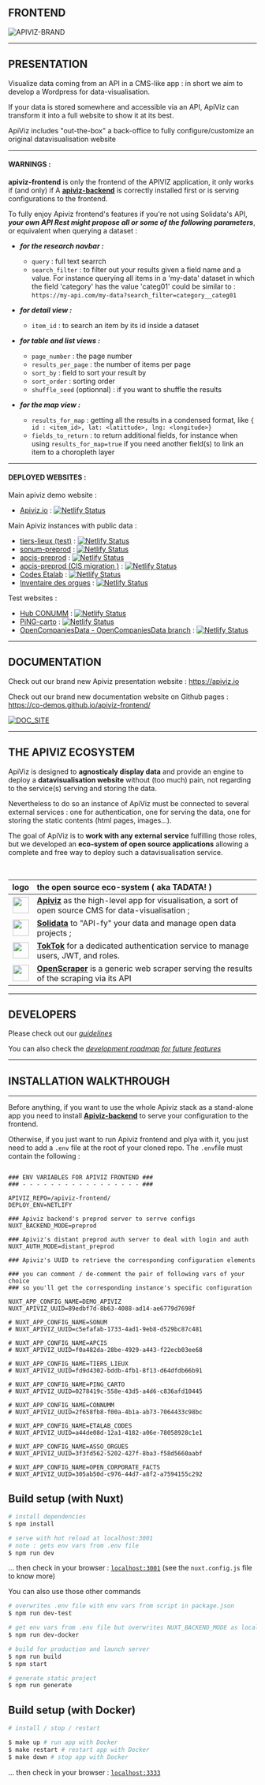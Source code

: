 

## FRONTEND

![APIVIZ-BRAND](./static/logos/logo_apiviz_15.png)

-------
## PRESENTATION

Visualize data coming from an API in a CMS-like app : in short we aim to develop a Wordpress for data-visualisation. 

If your data is stored somewhere and accessible via an API, ApiViz can transform it into a full website to show it at its best. 

ApiViz includes "out-the-box" a back-office to fully configure/customize an original datavisualisation website 

--------

#### WARNINGS : 

**apiviz-frontend** is only the frontend of the APIVIZ application, it only works if (and only) if A **[apiviz-backend](https://github.com/co-demos/apiviz-backend)** is correctly installed first or is serving configurations to the frontend.

To fully enjoy Apiviz frontend's features if you're not using Solidata's API, ***your own API Rest might propose all or some of the following parameters***, or equivalent when querying a dataset : 

- ***for the research navbar :***
  - `query` : full text searrch
  - `search_filter` : to filter out your results given a field name and a value. For instance querying all items in a 'my-data' dataset in which the field 'category' has the value 'categ01' could be similar to : `https://my-api.com/my-data?search_filter=category__categ01`

- ***for detail view :*** 
  - `item_id` : to search an item by its id inside a dataset

- ***for table and list views :***
  - `page_number` : the page number
  - `results_per_page` : the number of items per page
  - `sort_by` : field to sort your result by
  - `sort_order` : sorting order
  - `shuffle_seed` (optionnal) : if you want to shuffle the results

- ***for the map view :***
  - `results_for_map` : getting all the results in a condensed format, like `{ id : <item_id>, lat: <latittude>, lng: <longitude>}`
  - `fields_to_return` : to return additional fields, for instance when using `results_for_map=true` if you need another field(s) to link an item to a choropleth layer 

--------

#### DEPLOYED WEBSITES : 

Main apiviz demo website : 
- [Apiviz.io](https://apiviz.io) : [![Netlify Status](https://api.netlify.com/api/v1/badges/851f6ce8-91bb-43e6-b6c6-80b66c9328cd/deploy-status)](https://app.netlify.com/sites/apiviz-demo-site/deploys)

Main Apiviz instances with public data : 
- [tiers-lieux (test)](https://tiers-lieux-dataviz.netlify.com/recherche/carte) : [![Netlify Status](https://api.netlify.com/api/v1/badges/7fc48ec3-148f-46a9-9151-6f78996cfd37/deploy-status)](https://app.netlify.com/sites/tiers-lieux-dataviz/deploys)
- [sonum-preprod](https://apiviz-preprod-sonum.netlify.com/sonum-carto/carte) : [![Netlify Status](https://api.netlify.com/api/v1/badges/1e4ddb5c-9df8-4903-a100-6f8ba054b4e8/deploy-status)](https://app.netlify.com/sites/apiviz-preprod-sonum/deploys)
- [apcis-preprod](https://apiviz-preprod-cis.netlify.com/recherche/carte) : [![Netlify Status](https://api.netlify.com/api/v1/badges/abb54fbc-01c6-4c48-9f1b-8ff5b9ef00b1/deploy-status)](https://app.netlify.com/sites/apiviz-preprod-cis/deploys)
- [apcis-preprod (CIS migration )](https://carrefour-innovations-sociales.fr/recherche) : [![Netlify Status](https://api.netlify.com/api/v1/badges/f5ff305b-52c1-4fb1-be79-17a7494705ac/deploy-status)](https://app.netlify.com/sites/apiviz-preprod-apcis-url-migration/deploys)
- [Codes Etalab](https://etalab-codes.netlify.com/) : [![Netlify Status](https://api.netlify.com/api/v1/badges/c0a9ad0c-6969-403c-80bb-2e4f262d7703/deploy-status)](https://app.netlify.com/sites/etalab-codes/deploys)
- [Inventaire des orgues](https://orgues-apiviz.netlify.com/) : [![Netlify Status](https://api.netlify.com/api/v1/badges/e91ca7c3-3426-4467-b92c-1e371d8b038c/deploy-status)](https://app.netlify.com/sites/orgues-apiviz/deploys)


Test websites : 
- [Hub CONUMM](https://conumm.netlify.com) : [![Netlify Status](https://api.netlify.com/api/v1/badges/a60524d7-bfe3-478f-9537-344f5830f70b/deploy-status)](https://app.netlify.com/sites/conumm/deploys)
- [PiNG-carto](https://ping-carto.netlify.com) : [![Netlify Status](https://api.netlify.com/api/v1/badges/23e061dc-c6f6-4b8b-bd03-a3cd4dd622a1/deploy-status)](https://app.netlify.com/sites/ping-carto/deploys)
- [OpenCompaniesData - OpenCompaniesData branch](https://opencompaniesdata.netlify.com/) : [![Netlify Status](https://api.netlify.com/api/v1/badges/cef36329-5ed1-49a6-b567-d3dfd79d9fe8/deploy-status)](https://app.netlify.com/sites/opencompaniesdata/deploys)



--------

## DOCUMENTATION 

Check out our brand new Apiviz presentation website : https://apiviz.io

Check out our brand new documentation website on Github pages : https://co-demos.github.io/apiviz-frontend/

[![DOC_SITE](./documentation/documentation_website.png)](https://co-demos.github.io/apiviz-frontend/)
<!-- -------- -->

<!-- ![MAP VIEW](./documentation/screenshots/map-view-sonum-03.png) -->

--------

## THE APIVIZ ECOSYSTEM

ApiViz is designed to **agnosticaly display data** and provide an engine to deploy a **datavisualisation website** without (too much) pain, not regarding to the service(s) serving and storing the data. 

Nevertheless to do so an instance of ApiViz must be connected to several external services : one for authentication, one for serving the data, one for storing the static contents (html pages, images...).

The goal of ApiViz is to **work with any external service** fulfilling those roles, but we developed an **eco-system of open source applications** allowing a complete and free way to deploy such a datavisualisation service. 

<br>

| logo | the open source eco-system ( aka TADATA! ) |
|    :----:   |          :--- |
| <img src="./static/logos/logo_apiviz_icon_15.png" height="33"> | **[Apiviz](https://github.com/co-demos/ApiViz)** as the high-level app for visualisation, a sort of open source CMS for data-visualisation ;   |
| <img src="./static/logos/logo_solidata.png" height="33"> | **[Solidata](https://github.com/entrepreneur-interet-general/solidata_frontend)** to "API-fy" your data and manage open data projects ; |
| <img src="./static/logos/logo_auth_microservice.png" height="33"> | **[TokTok](https://github.com/co-demos/toktok)** for a dedicated authentication service to manage users, JWT, and roles.  |
| <img src="./static/logos/logo_openscraper_01.png" height="33"> | **[OpenScraper](https://github.com/entrepreneur-interet-general/OpenScraper)** is a generic web scraper serving the results of the scraping via its API  |


--------

## DEVELOPERS

Please check out our *[guidelines](./GUIDELINES_DEV.md)*

You can also check the *[development roadmap for future features](https://github.com/co-demos/apiviz-frontend/projects/1)*

--------

## INSTALLATION WALKTHROUGH 

--------

Before anything, if you want to use the whole Apiviz stack as a stand-alone app you need to install **[Apiviz-backend](https://github.com/co-demos/apiviz-backend)** to serve your configuration to the frontend.

Otherwise, if you just want to run Apiviz frontend and plya with it, you just need to add a `.env` file at the root of your cloned repo. The `.env`file must contain the following : 

```env

### ENV VARIABLES FOR APIVIZ FRONTEND ### 
### - - - - - - - - - - - - - - - - - ### 

APIVIZ_REPO=/apiviz-frontend/
DEPLOY_ENV=NETLIFY

### Apiviz backend's preprod server to serrve configs
NUXT_BACKEND_MODE=preprod

### Apiviz's distant preprod auth server to deal with login and auth
NUXT_AUTH_MODE=distant_preprod

### Apiviz's UUID to retrieve the corresponding configuration elements 

### you can comment / de-comment the pair of following vars of your choice 
### so you'll get the corresponding instance's specific configuration

NUXT_APP_CONFIG_NAME=DEMO_APIVIZ
NUXT_APIVIZ_UUID=89edbf7d-8b63-4088-ad14-ae6779d7698f

# NUXT_APP_CONFIG_NAME=SONUM
# NUXT_APIVIZ_UUID=c5efafab-1733-4ad1-9eb8-d529bc87c481

# NUXT_APP_CONFIG_NAME=APCIS
# NUXT_APIVIZ_UUID=f0a482da-28be-4929-a443-f22ecb03ee68

# NUXT_APP_CONFIG_NAME=TIERS_LIEUX
# NUXT_APIVIZ_UUID=fd9d4302-bddb-4fb1-8f13-d64dfdb66b91

# NUXT_APP_CONFIG_NAME=PING_CARTO
# NUXT_APIVIZ_UUID=0278419c-558e-43d5-a4d6-c836afd10445

# NUXT_APP_CONFIG_NAME=CONNUMM
# NUXT_APIVIZ_UUID=2f658fb8-f00a-4b1a-ab73-7064433c98bc

# NUXT_APP_CONFIG_NAME=ETALAB_CODES
# NUXT_APIVIZ_UUID=a44de08d-12a1-4182-a06e-78058928c1e1

# NUXT_APP_CONFIG_NAME=ASSO_ORGUES
# NUXT_APIVIZ_UUID=3f3fd562-5202-427f-8ba3-f58d5660aabf

# NUXT_APP_CONFIG_NAME=OPEN_CORPORATE_FACTS
# NUXT_APIVIZ_UUID=305ab50d-c976-44d7-a8f2-a7594155c292

```

## Build setup (with Nuxt)

``` bash
# install dependencies
$ npm install

# serve with hot reload at localhost:3001
# note : gets env vars from .env file
$ npm run dev
```
... then check in your browser : [`localhost:3001`](localhost:3001) (see the `nuxt.config.js` file to know more)
<br>

You can also use those other commands
``` bash
# overwrites .env file with env vars from script in package.json
$ npm run dev-test

# get env vars from .env file but overwrites NUXT_BACKEND_MODE as local backend served with Docker
$ npm run dev-docker

# build for production and launch server
$ npm run build
$ npm start

# generate static project
$ npm run generate
```


## Build setup (with Docker)

``` bash
# install / stop / restart

$ make up # run app with Docker
$ make restart # restart app with Docker
$ make down # stop app with Docker
```

... then check in your browser : [`localhost:3333`](localhost:3333)
